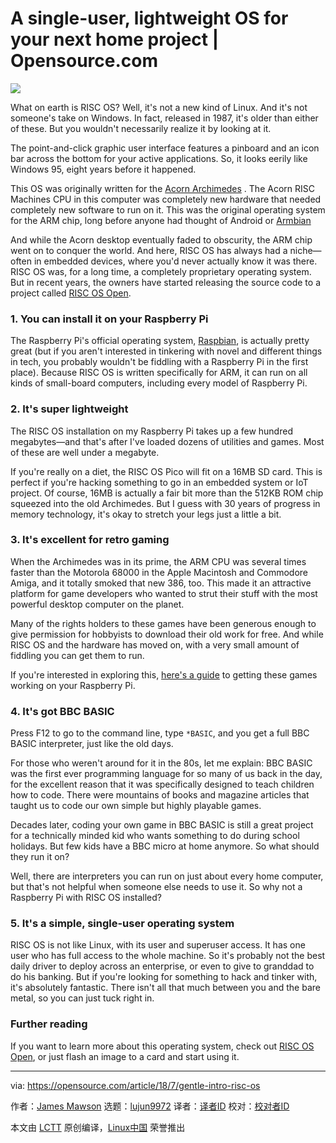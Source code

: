 A single-user, lightweight OS for your next home project | Opensource.com
======
![](https://opensource.com/sites/default/files/styles/image-full-size/public/lead-images/robot_arm_artificial_ai.png?itok=8CUU3U_7)

What on earth is RISC OS? Well, it's not a new kind of Linux. And it's not someone's take on Windows. In fact, released in 1987, it's older than either of these. But you wouldn't necessarily realize it by looking at it.

The point-and-click graphic user interface features a pinboard and an icon bar across the bottom for your active applications. So, it looks eerily like Windows 95, eight years before it happened.

This OS was originally written for the [Acorn Archimedes][1] . The Acorn RISC Machines CPU in this computer was completely new hardware that needed completely new software to run on it. This was the original operating system for the ARM chip, long before anyone had thought of Android or [Armbian][2]

And while the Acorn desktop eventually faded to obscurity, the ARM chip went on to conquer the world. And here, RISC OS has always had a niche—often in embedded devices, where you'd never actually know it was there. RISC OS was, for a long time, a completely proprietary operating system. But in recent years, the owners have started releasing the source code to a project called [RISC OS Open][3].

### 1\. You can install it on your Raspberry Pi

The Raspberry Pi's official operating system, [Raspbian][4], is actually pretty great (but if you aren't interested in tinkering with novel and different things in tech, you probably wouldn't be fiddling with a Raspberry Pi in the first place). Because RISC OS is written specifically for ARM, it can run on all kinds of small-board computers, including every model of Raspberry Pi.

### 2\. It's super lightweight

The RISC OS installation on my Raspberry Pi takes up a few hundred megabytes—and that's after I've loaded dozens of utilities and games. Most of these are well under a megabyte.

If you're really on a diet, the RISC OS Pico will fit on a 16MB SD card. This is perfect if you're hacking something to go in an embedded system or IoT project. Of course, 16MB is actually a fair bit more than the 512KB ROM chip squeezed into the old Archimedes. But I guess with 30 years of progress in memory technology, it's okay to stretch your legs just a little a bit.

### 3\. It's excellent for retro gaming

When the Archimedes was in its prime, the ARM CPU was several times faster than the Motorola 68000 in the Apple Macintosh and Commodore Amiga, and it totally smoked that new 386, too. This made it an attractive platform for game developers who wanted to strut their stuff with the most powerful desktop computer on the planet.

Many of the rights holders to these games have been generous enough to give permission for hobbyists to download their old work for free. And while RISC OS and the hardware has moved on, with a very small amount of fiddling you can get them to run.

If you're interested in exploring this, [here's a guide][5] to getting these games working on your Raspberry Pi.

### 4\. It's got BBC BASIC

Press F12 to go to the command line, type `*BASIC`, and you get a full BBC BASIC interpreter, just like the old days.

For those who weren't around for it in the 80s, let me explain: BBC BASIC was the first ever programming language for so many of us back in the day, for the excellent reason that it was specifically designed to teach children how to code. There were mountains of books and magazine articles that taught us to code our own simple but highly playable games.

Decades later, coding your own game in BBC BASIC is still a great project for a technically minded kid who wants something to do during school holidays. But few kids have a BBC micro at home anymore. So what should they run it on?

Well, there are interpreters you can run on just about every home computer, but that's not helpful when someone else needs to use it. So why not a Raspberry Pi with RISC OS installed?

### 5\. It's a simple, single-user operating system

RISC OS is not like Linux, with its user and superuser access. It has one user who has full access to the whole machine. So it's probably not the best daily driver to deploy across an enterprise, or even to give to granddad to do his banking. But if you're looking for something to hack and tinker with, it's absolutely fantastic. There isn't all that much between you and the bare metal, so you can just tuck right in.

### Further reading

If you want to learn more about this operating system, check out [RISC OS Open][3], or just flash an image to a card and start using it.

--------------------------------------------------------------------------------

via: https://opensource.com/article/18/7/gentle-intro-risc-os

作者：[James Mawson][a]
选题：[lujun9972](https://github.com/lujun9972)
译者：[译者ID](https://github.com/译者ID)
校对：[校对者ID](https://github.com/校对者ID)

本文由 [LCTT](https://github.com/LCTT/TranslateProject) 原创编译，[Linux中国](https://linux.cn/) 荣誉推出

[a]:https://opensource.com/users/dxmjames
[1]:https://en.wikipedia.org/wiki/Acorn_Archimedes
[2]:https://www.armbian.com/
[3]:https://www.riscosopen.org/content/
[4]:https://www.raspbian.org/
[5]:https://www.riscosopen.org/wiki/documentation/show/Introduction%20to%20RISC%20OS
